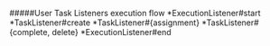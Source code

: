 #####User Task Listeners execution flow
*ExecutionListener#start
*TaskListener#create
*TaskListener#{assignment}
*TaskListener#{complete, delete}
*ExecutionListener#end